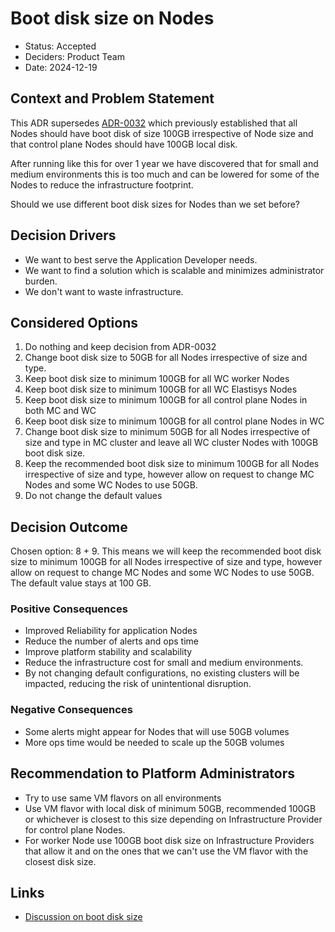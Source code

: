 # Boot disk size on Nodes

- Status: Accepted
- Deciders: Product Team
- Date: 2024-12-19

## Context and Problem Statement

This ADR supersedes [ADR-0032](0032-boot-disk-size.md) which previously established that all Nodes should have boot disk of size 100GB irrespective of Node size and that control plane Nodes should have 100GB local disk.

After running like this for over 1 year we have discovered that for small and medium environments this is too much and can be lowered for some of the Nodes to reduce the infrastructure footprint.

Should we use different boot disk sizes for Nodes than we set before?

## Decision Drivers

- We want to best serve the Application Developer needs.
- We want to find a solution which is scalable and minimizes administrator burden.
- We don't want to waste infrastructure.

## Considered Options

1. Do nothing and keep decision from ADR-0032
1. Change boot disk size to 50GB for all Nodes irrespective of size and type.
1. Keep boot disk size to minimum 100GB for all WC worker Nodes
1. Keep boot disk size to minimum 100GB for all WC Elastisys Nodes
1. Keep boot disk size to minimum 100GB for all control plane Nodes in both MC and WC
1. Keep boot disk size to minimum 100GB for all control plane Nodes in WC
1. Change boot disk size to minimum 50GB for all Nodes irrespective of size and type in MC cluster and leave all WC cluster Nodes with 100GB boot disk size.
1. Keep the recommended boot disk size to minimum 100GB for all Nodes irrespective of size and type, however allow on request to change MC Nodes and some WC Nodes to use 50GB.
1. Do not change the default values

## Decision Outcome

Chosen option: 8 + 9. This means we will keep the recommended boot disk size to minimum 100GB for all Nodes irrespective of size and type, however allow on request to change MC Nodes and some WC Nodes to use 50GB. The default value stays at 100 GB.

### Positive Consequences

- Improved Reliability for application Nodes
- Reduce the number of alerts and ops time
- Improve platform stability and scalability
- Reduce the infrastructure cost for small and medium environments.
- By not changing default configurations, no existing clusters will be impacted, reducing the risk of unintentional disruption.

### Negative Consequences

- Some alerts might appear for Nodes that will use 50GB volumes
- More ops time would be needed to scale up the 50GB volumes

## Recommendation to Platform Administrators

- Try to use same VM flavors on all environments
- Use VM flavor with local disk of minimum 50GB, recommended 100GB or whichever is closest to this size depending on Infrastructure Provider for control plane Nodes.
- For worker Node use 100GB boot disk size on Infrastructure Providers that allow it and on the ones that we can't use the VM flavor with the closest disk size.

## Links

- [Discussion on boot disk size](https://serverfault.com/questions/977871/recommended-disk-size-for-gke-nodes)
